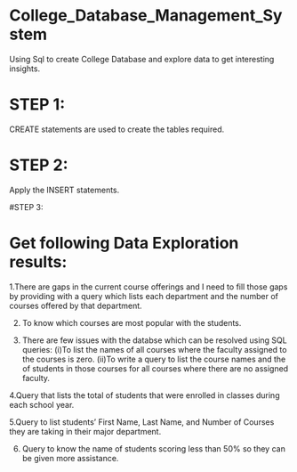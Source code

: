 # College_Database_Management_System

Using Sql to create College Database and explore data to get interesting insights.

# STEP 1:
CREATE statements are used to create the tables required.

# STEP 2:
Apply the INSERT statements.

#STEP 3:
# Get following Data Exploration results:
1.There are gaps in the current course offerings and I need to fill those gaps by providing with a query which lists each department and the number of courses offered by that department.

2. To know which courses are most popular with the students.

3. There are few issues with the databse which can be resolved using SQL queries:
(i)To list the names of all courses where the faculty assigned to the courses is zero.
(ii)To write a query to list the course names and the of students in those courses for all courses where there are no assigned faculty.

4.Query that lists the total of students that were enrolled in classes during each school year.

5.Query to list students’ First Name, Last Name, and Number of Courses they are taking in their major department.

6. Query to know the name of students scoring less than 50% so they can be given more assistance.
